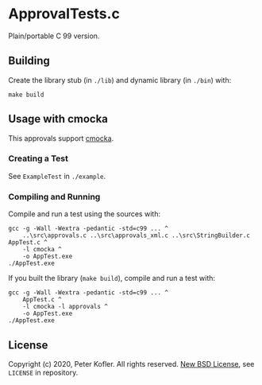 # ApprovalTests.c

Plain/portable C 99 version.

## Building

Create the library stub (in `./lib`) and dynamic library (in `./bin`) with:

    make build

## Usage with cmocka

This approvals support [cmocka](https://cmocka.org/).

### Creating a Test

See `ExampleTest` in `./example`.

### Compiling and Running

Compile and run a test using the sources with:

    gcc -g -Wall -Wextra -pedantic -std=c99 ... ^
        ..\src\approvals.c ..\src\approvals_xml.c ..\src\StringBuilder.c AppTest.c ^
        -l cmocka ^
        -o AppTest.exe
    ./AppTest.exe

If you built the library (`make build`), compile and run a test with:

    gcc -g -Wall -Wextra -pedantic -std=c99 ... ^
        AppTest.c ^
        -l cmocka -l approvals ^
        -o AppTest.exe
    ./AppTest.exe

## License

Copyright (c) 2020, Peter Kofler. All rights reserved.
[New BSD License](https://opensource.org/licenses/BSD-3-Clause), see `LICENSE` in repository.
